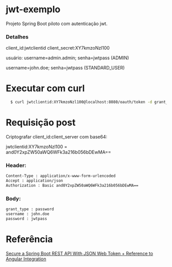 # jwt-exemplo

Projeto Spring Boot piloto com autenticação jwt.

### Detalhes
client_id:jwtclientid
client_secret:XY7kmzoNzl100

usuário:
  username=admin.admin; senha=jwtpass (ADMIN)
  
  username=john.doe; senha=jwtpass (STANDARD_USER)

# Executar com curl
```sh
  $ curl jwtclientid:XY7kmzoNzl100@localhost:8080/oauth/token -d grant_type=password -d username=john.doe -d password=jwtpass
```

# Requisição post

Criptografar client_id:client_server com base64:

jwtclientid:XY7kmzoNzl100 = and0Y2xpZW50aWQ6WFk3a216b056bDEwMA==
  
### Header:
```sh
Content-Type : application/x-www-form-urlencoded
Accept : application/json
Authorization : Basic and0Y2xpZW50aWQ6WFk3a216b056bDEwMA==
```
### Body:
```sh
grant_type : password
username : john.doe
password : jwtpass
```

# Referência
[Secure a Spring Boot REST API With JSON Web Token + Reference to Angular Integration](https://medium.com/@nydiarra/secure-a-spring-boot-rest-api-with-json-web-token-reference-to-angular-integration-e57a25806c50)
